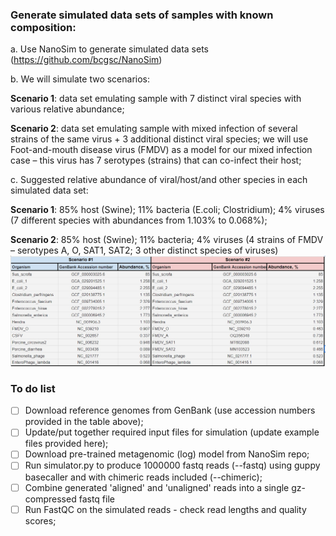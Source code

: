 ### Generate simulated data sets of samples with known composition:  

a.       Use NanoSim to generate simulated data sets (https://github.com/bcgsc/NanoSim)  

b.       We will simulate two scenarios:  

  **Scenario 1**: data set emulating sample with 7 distinct viral species with various relative abundance;

  **Scenario 2**: data set emulating sample with mixed infection of several strains of the same virus + 3 additional distinct viral species; we will use Foot-and-mouth disease virus (FMDV) as a model for our mixed infection case – this virus has 7 serotypes (strains) that can co-infect their host;

c.       Suggested relative abundance of viral/host/and other species in each simulated data set:  

**Scenario 1**: 85% host (Swine); 11% bacteria (E.coli; Clostridium); 4% viruses (7 different species with abundances from 1.103% to 0.068%);

**Scenario 2**: 85% host (Swine); 11% bacteria; 4% viruses (4 strains of FMDV – serotypes A, O, SAT1, SAT2; 3 other distinct species of viruses)  
![table image](abundance.jpg)   

### To do list  
- [ ] Download reference genomes from GenBank (use accession numbers provided in the table above);   
- [ ] Update/put together required input files for simulation (update example files provided here);  
- [ ] Download pre-trained metagenomic (log) model from NanoSim repo;  
- [ ] Run simulator.py to produce 1000000 fastq reads (--fastq) using guppy basecaller and with chimeric reads included (--chimeric);  
- [ ] Combine generated 'aligned' and 'unaligned' reads into a single gz-compressed fastq file  
- [ ] Run FastQC on the simulated reads - check read lengths and quality scores;  
